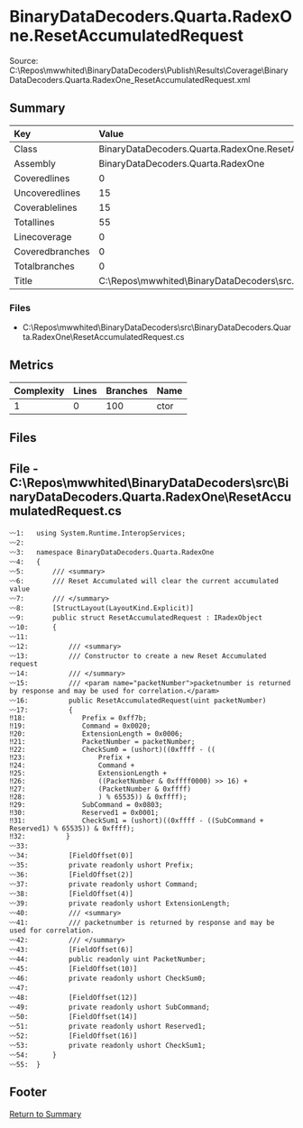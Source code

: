 ﻿
# BinaryDataDecoders.Quarta.RadexOne.ResetAccumulatedRequest
Source: C:\Repos\mwwhited\BinaryDataDecoders\Publish\Results\Coverage\BinaryDataDecoders.Quarta.RadexOne_ResetAccumulatedRequest.xml

## Summary

| Key                  | Value                                                            |
| :------------------- | :--------------------------------------------------------------- |
| Class                | BinaryDataDecoders.Quarta.RadexOne.ResetAccumulatedRequest   | 
| Assembly             | BinaryDataDecoders.Quarta.RadexOne                           | 
| Coveredlines         | 0                                                            | 
| Uncoveredlines       | 15                                                           | 
| Coverablelines       | 15                                                           | 
| Totallines           | 55                                                           | 
| Linecoverage         | 0                                                            | 
| Coveredbranches      | 0                                                            | 
| Totalbranches        | 0                                                            | 
| Title                | C:\Repos\mwwhited\BinaryDataDecoders\src\..\src\BinaryDataDe | 

### Files
 * C:\Repos\mwwhited\BinaryDataDecoders\src\BinaryDataDecoders.Quarta.RadexOne\ResetAccumulatedRequest.cs

## Metrics

| Complexity | Lines | Branches | Name                                          |
| :--------- | :---- | :------- | :-------------------------------------------- |
| 1          | 0     | 100      | ctor | 
## Files

## File - C:\Repos\mwwhited\BinaryDataDecoders\src\BinaryDataDecoders.Quarta.RadexOne\ResetAccumulatedRequest.cs

```CSharp
〰1:   using System.Runtime.InteropServices;
〰2:   
〰3:   namespace BinaryDataDecoders.Quarta.RadexOne
〰4:   {
〰5:       /// <summary>
〰6:       /// Reset Accumulated will clear the current accumulated value
〰7:       /// </summary>
〰8:       [StructLayout(LayoutKind.Explicit)]
〰9:       public struct ResetAccumulatedRequest : IRadexObject
〰10:      {
〰11:  
〰12:          /// <summary>
〰13:          /// Constructor to create a new Reset Accumulated request
〰14:          /// </summary>
〰15:          /// <param name="packetNumber">packetnumber is returned by response and may be used for correlation.</param>
〰16:          public ResetAccumulatedRequest(uint packetNumber)
〰17:          {
‼18:              Prefix = 0xff7b;
‼19:              Command = 0x0020;
‼20:              ExtensionLength = 0x0006;
‼21:              PacketNumber = packetNumber;
‼22:              CheckSum0 = (ushort)((0xffff - ((
‼23:                  Prefix +
‼24:                  Command +
‼25:                  ExtensionLength +
‼26:                  ((PacketNumber & 0xffff0000) >> 16) +
‼27:                  (PacketNumber & 0xffff)
‼28:                  ) % 65535)) & 0xffff);
‼29:              SubCommand = 0x0803;
‼30:              Reserved1 = 0x0001;
‼31:              CheckSum1 = (ushort)((0xffff - ((SubCommand + Reserved1) % 65535)) & 0xffff);
‼32:          }
〰33:  
〰34:          [FieldOffset(0)]
〰35:          private readonly ushort Prefix;
〰36:          [FieldOffset(2)]
〰37:          private readonly ushort Command;
〰38:          [FieldOffset(4)]
〰39:          private readonly ushort ExtensionLength;
〰40:          /// <summary>
〰41:          /// packetnumber is returned by response and may be used for correlation.
〰42:          /// </summary>
〰43:          [FieldOffset(6)]
〰44:          public readonly uint PacketNumber;
〰45:          [FieldOffset(10)]
〰46:          private readonly ushort CheckSum0;
〰47:  
〰48:          [FieldOffset(12)]
〰49:          private readonly ushort SubCommand;
〰50:          [FieldOffset(14)]
〰51:          private readonly ushort Reserved1;
〰52:          [FieldOffset(16)]
〰53:          private readonly ushort CheckSum1;
〰54:      }
〰55:  }

```
## Footer 
[Return to Summary](Summary.md)

